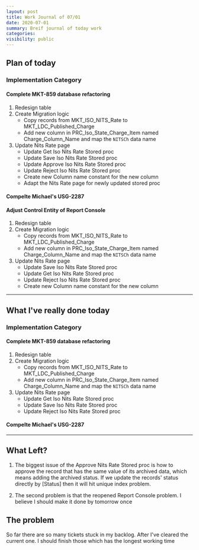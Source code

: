 ```yaml
---
layout: post
title: Work Journal of 07/01
date: 2020-07-01
summary: Breif journal of today work
categories:
visibility: public
---
```


## Plan of today
### Implementation Category
#### Complete MKT-859 database refactoring

1. Redesign table
2. Create Migration logic
    * Copy records from MKT_ISO_NITS_Rate to MKT_LDC_Published_Charge
    * Add new column in PRC_Iso_State_Charge_Item named Charge_Column_Name and map the `NITSCh` data name
3. Update Nits Rate page
    * Update Get Iso Nits Rate Stored proc
    * Update Save Iso Nits Rate Stored proc
    * Update Approve Iso Nits Rate Stored proc
    * Update Reject Iso Nits Rate Stored proc
    * Create new Column name constant for the new column
    * Adapt the Nits Rate page for newly updated stored proc
#### Compelte Michael's USG-2287
#### Adjust Control Entity of Report Console
1. Redesign table
2. Create Migration logic
    * Copy records from MKT_ISO_NITS_Rate to MKT_LDC_Published_Charge
    * Add new column in PRC_Iso_State_Charge_Item named Charge_Column_Name and map the `NITSCh` data name
3. Update Nits Rate page
    * Update Save Iso Nits Rate Stored proc
    * Update Get Iso Nits Rate Stored proc
    * Update Reject Iso Nits Rate Stored proc
    * Create new Column name constant for the new column
***

## What I've really done today
### Implementation Category
#### Complete MKT-859 database refactoring
1. Redesign table
2. Create Migration logic
    * Copy records from MKT_ISO_NITS_Rate to MKT_LDC_Published_Charge
    * Add new column in PRC_Iso_State_Charge_Item named Charge_Column_Name and map the `NITSCh` data name
3. Update Nits Rate page
    * Update Get Iso Nits Rate Stored proc
    * Update Save Iso Nits Rate Stored proc
    * Update Reject Iso Nits Rate Stored proc
#### Compelte Michael's USG-2287
*** 

## What Left?
1. The biggest issue of the Approve Nits Rate Stored proc is how to approve the record that has the same value of its archived data, which means adding the archived status. If we update the records' status directly by [Status] then it will hit unique index problem.

2. The second problem is that the reopened Report Console problem. I believe I should make it done by tomorrow once

## The problem
So far there are so many tickets stuck in my backlog. After I've cleared the current one. I should finish those which has the longest working time